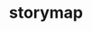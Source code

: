 ---
path: "/work/storymap"
title: "storymap"
rank: 2
tags: "work"
featureImage: "../images/storymap/feature.jpg"
---